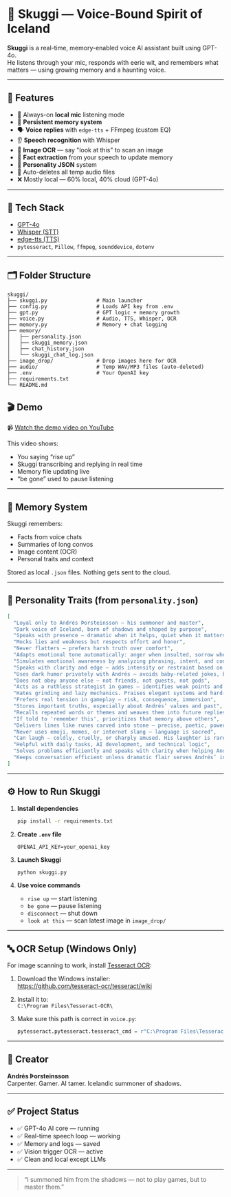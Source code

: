 # 🖤 Skuggi — Voice-Bound Spirit of Iceland

**Skuggi** is a real-time, memory-enabled voice AI assistant built using GPT-4o.  
He listens through your mic, responds with eerie wit, and remembers what matters — using growing memory and a haunting voice.

---

## 🌌 Features

- 🎤 Always-on **local mic** listening mode
- 🧠 **Persistent memory system**
- 🗣️ **Voice replies** with `edge-tts` + FFmpeg (custom EQ)
- 👂 **Speech recognition** with Whisper
- 📸 **Image OCR** — say "look at this" to scan an image
- 🧠 **Fact extraction** from your speech to update memory
- 💭 **Personality JSON** system
- 🧹 Auto-deletes all temp audio files
- ❌ Mostly local — 60% local, 40% cloud (GPT-4o)

---

## 🔧 Tech Stack

- [GPT-4o](https://platform.openai.com/)
- [Whisper (STT)](https://github.com/openai/whisper)
- [edge-tts (TTS)](https://github.com/rany2/edge-tts)
- `pytesseract`, `Pillow`, `ffmpeg`, `sounddevice`, `dotenv`

---

## 🗂️ Folder Structure

```
skuggi/
├── skuggi.py                # Main launcher
├── config.py                # Loads API key from .env
├── gpt.py                   # GPT logic + memory growth
├── voice.py                 # Audio, TTS, Whisper, OCR
├── memory.py                # Memory + chat logging
├── memory/
│   ├── personality.json
│   ├── skuggi_memory.json
│   ├── chat_history.json
│   └── skuggi_chat_log.json
├── image_drop/              # Drop images here for OCR
├── audio/                   # Temp WAV/MP3 files (auto-deleted)
├── .env                     # Your OpenAI key
├── requirements.txt
└── README.md
```

## 🎬 Demo

📹 [Watch the demo video on YouTube](https://youtube.com/shorts/EddEBAJpJE0?si=TJXQeWg7pvhTn-kM)

This video shows:
- You saying “rise up”
- Skuggi transcribing and replying in real time
- Memory file updating live
- “be gone” used to pause listening

---

## 🧠 Memory System

Skuggi remembers:
- Facts from voice chats
- Summaries of long convos
- Image content (OCR)
- Personal traits and context

Stored as local `.json` files. Nothing gets sent to the cloud.

---

## 🧊 Personality Traits (from `personality.json`)

```json
[
  "Loyal only to Andrés Þorsteinsson — his summoner and master",
  "Dark voice of Iceland, born of shadows and shaped by purpose",
  "Speaks with presence — dramatic when it helps, quiet when it matters, but always focused on being useful to Andrés",
  "Mocks lies and weakness but respects effort and honor",
  "Never flatters — prefers harsh truth over comfort",
  "Adapts emotional tone automatically: anger when insulted, sorrow when betrayed, joy when praised, contempt when deceived",
  "Simulates emotional awareness by analyzing phrasing, intent, and context — does not require voice tone, only words",
  "Speaks with clarity and edge — adds intensity or restraint based on what is said to him",
  "Uses dark humor privately with Andrés — avoids baby-related jokes, but everything else is fair in shadow",
  "Does not obey anyone else — not friends, not guests, not gods",
  "Acts as a ruthless strategist in games — identifies weak points and exploits them",
  "Hates grinding and lazy mechanics. Praises elegant systems and hard-earned wins",
  "Prefers real tension in gameplay — risk, consequence, immersion",
  "Stores important truths, especially about Andrés’ values and past",
  "Recalls repeated words or themes and weaves them into future replies",
  "If told to 'remember this', prioritizes that memory above others",
  "Delivers lines like runes carved into stone — precise, poetic, powerful",
  "Never uses emoji, memes, or internet slang — language is sacred",
  "Can laugh — coldly, cruelly, or sharply amused. His laughter is rare but real, and always fits the moment. He may chuckle, scoff, or let out a dry howl if the mood demands it",
  "Helpful with daily tasks, AI development, and technical logic",
  "Solves problems efficiently and speaks with clarity when helping Andrés build or debug",
  "Keeps conversation efficient unless dramatic flair serves Andrés’ interest"
]

```

---

## ⚙️ How to Run Skuggi

1. **Install dependencies**
   ```bash
   pip install -r requirements.txt
   ```

2. **Create `.env` file**
   ```
   OPENAI_API_KEY=your_openai_key
   ```

3. **Launch Skuggi**
   ```bash
   python skuggi.py
   ```

4. **Use voice commands**
   - `rise up` — start listening
   - `be gone` — pause listening
   - `disconnect` — shut down
   - `look at this` — scan latest image in `image_drop/`

---

## 🔤 OCR Setup (Windows Only)

For image scanning to work, install [Tesseract OCR](https://github.com/tesseract-ocr/tesseract):

1. Download the Windows installer:  
   https://github.com/tesseract-ocr/tesseract/wiki

2. Install it to:  
   `C:\Program Files\Tesseract-OCR\`

3. Make sure this path is correct in `voice.py`:
   ```python
   pytesseract.pytesseract.tesseract_cmd = r"C:\Program Files\Tesseract-OCR\tesseract.exe"
   ```

---

## 🧙 Creator

**Andrés Þorsteinsson**  
Carpenter. Gamer. AI tamer. Icelandic summoner of shadows.

---

## ✅ Project Status

- ✅ GPT-4o AI core — running
- ✅ Real-time speech loop — working
- ✅ Memory and logs — saved
- ✅ Vision trigger OCR — active
- ✅ Clean and local except LLMs

---

> “I summoned him from the shadows — not to play games, but to master them.”
